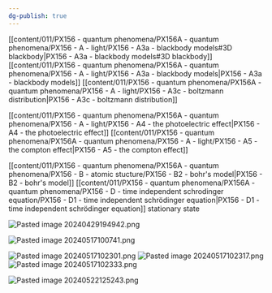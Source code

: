 ```yaml
---
dg-publish: true
---
```

[[content/011/PX156 - quantum phenomena/PX156A - quantum phenomena/PX156 - A - light/PX156 - A3a - blackbody models#3D blackbody\|PX156 - A3a - blackbody models#3D blackbody]]
[[content/011/PX156 - quantum phenomena/PX156A - quantum phenomena/PX156 - A - light/PX156 - A3a - blackbody models\|PX156 - A3a - blackbody models]]
[[content/011/PX156 - quantum phenomena/PX156A - quantum phenomena/PX156 - A - light/PX156 - A3c - boltzmann distribution\|PX156 - A3c - boltzmann distribution]]

[[content/011/PX156 - quantum phenomena/PX156A - quantum phenomena/PX156 - A - light/PX156 - A4 - the photoelectric effect\|PX156 - A4 - the photoelectric effect]]
[[content/011/PX156 - quantum phenomena/PX156A - quantum phenomena/PX156 - A - light/PX156 - A5 - the compton effect\|PX156 - A5 - the compton effect]]

[[content/011/PX156 - quantum phenomena/PX156A - quantum phenomena/PX156 - B - atomic stucture/PX156 - B2 - bohr's model\|PX156 - B2 - bohr's model]]
[[content/011/PX156 - quantum phenomena/PX156A - quantum phenomena/PX156 - D - time independent schrodinger equation/PX156 - D1 - time independent schrödinger equation\|PX156 - D1 - time independent schrödinger equation]] stationary state


![Pasted image 20240429194942.png](/img/user/pics/Pasted%20image%2020240429194942.png)

![Pasted image 20240517100741.png](/img/user/pics/Pasted%20image%2020240517100741.png)

![Pasted image 20240517102301.png](/img/user/pics/Pasted%20image%2020240517102301.png)
![Pasted image 20240517102317.png](/img/user/pics/Pasted%20image%2020240517102317.png)
![Pasted image 20240517102333.png](/img/user/pics/Pasted%20image%2020240517102333.png)

![Pasted image 20240522125243.png](/img/user/pics/Pasted%20image%2020240522125243.png)
